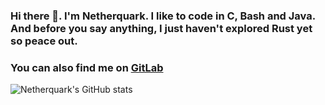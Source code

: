 ### Hi there 👋. I'm Netherquark. I like to code in C, Bash and Java. And before you say anything, I just haven't explored Rust yet so peace out. 


### You can also find me on [GitLab](https://gitlab.com/netherquark)

![Netherquark's GitHub stats](https://github-readme-stats.vercel.app/api?username=Netherquark&show_icons=true&theme=github_dark)
